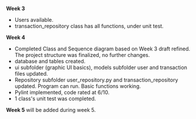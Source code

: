 **Week 3**
- Users available.
- transaction_repository class has all functions, under unit test.


**Week 4**
- Completed Class and Sequence diagram based on Week 3 draft refined. The project structure was finalized, no further changes. 
- database and tables created.
- ui subfolder (graphic UI basics), models subfolder user and transaction files updated.
- Repository subfolder user_repository.py and transaction_repository updated. Program can run. Basic functions working. 
- Pylint implemented, code rated at 6/10.
- 1 class's unit test was completed. 

**Week 5**
will be added during week 5.